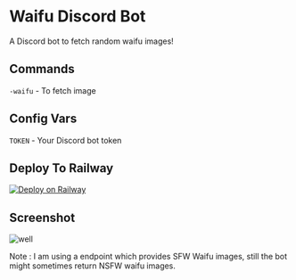# Waifu Discord Bot
A Discord bot to fetch random waifu images!
## Commands
`-waifu` - To fetch image
## Config Vars
`TOKEN` - Your Discord bot token

## Deploy To Railway
[![Deploy on Railway](https://railway.app/button.svg)](https://railway.app/new/template?template=https%3A%2F%2Fgithub.com%2FNisarga-Developer%2Fwaifu-bot-discord&envs=TOKEN&TOKENDesc=Your+Discord+Bot+Token)

## Screenshot
![well](https://github.com/nisarga-developer/waifu-bot-discord/blob/msater/waifupreview.png?raw=true)

Note : I am using a endpoint which provides SFW Waifu images, still the bot might sometimes return NSFW waifu images.
